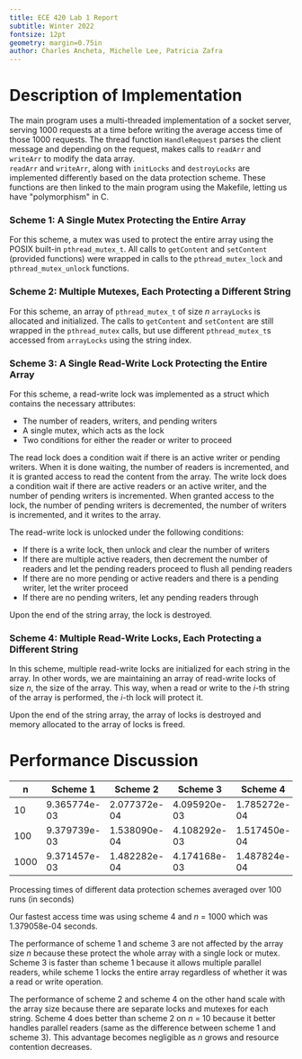 ```yaml
---
title: ECE 420 Lab 1 Report
subtitle: Winter 2022
fontsize: 12pt
geometry: margin=0.75in
author: Charles Ancheta, Michelle Lee, Patricia Zafra
---
```


# Description of Implementation

The main program uses a multi-threaded implementation of a socket server, serving 1000 requests at a time before writing the average access time of those 1000 requests. The thread function `HandleRequest` parses the client message and depending on the request, makes calls to `readArr` and `writeArr` to modify the data array.  
`readArr` and `writeArr`, along with `initLocks` and `destroyLocks` are implemented differently based on the data protection scheme. These functions are then linked to the main program using the Makefile, letting us have "polymorphism" in C.

### Scheme 1: A Single Mutex Protecting the Entire Array

For this scheme, a mutex was used to protect the entire array using the POSIX built-in `pthread_mutex_t`. All calls to `getContent` and `setContent` (provided functions) were wrapped in calls to the `pthread_mutex_lock` and `pthread_mutex_unlock` functions.

### Scheme 2: Multiple Mutexes, Each Protecting a Different String

For this scheme, an array of `pthread_mutex_t` of size _n_ `arrayLocks` is allocated and initialized. The calls to `getContent` and `setContent` are still wrapped in the `pthread_mutex` calls, but use different `pthread_mutex_t`s accessed from `arrayLocks` using the string index.

### Scheme 3: A Single Read-Write Lock Protecting the Entire Array

For this scheme, a read-write lock was implemented as a struct which contains the necessary attributes:

- The number of readers, writers, and pending writers
- A single mutex, which acts as the lock
- Two conditions for either the reader or writer to proceed

The read lock does a condition wait if there is an active writer or pending writers. When it is done waiting, the number of readers is incremented, and it is granted access to read the content from the array. The write lock does a condition wait if there are active readers or an active writer, and the number of pending writers is incremented. When granted access to the lock, the number of pending writers is decremented, the number of writers is incremented, and it writes to the array.

The read-write lock is unlocked under the following conditions:

- If there is a write lock, then unlock and clear the number of writers
- If there are multiple active readers, then decrement the number of readers and let the pending readers proceed to flush all pending readers
- If there are no more pending or active readers and there is a pending writer, let the writer proceed
- If there are no pending writers, let any pending readers through

Upon the end of the string array, the lock is destroyed.

### Scheme 4: Multiple Read-Write Locks, Each Protecting a Different String

In this scheme, multiple read-write locks are initialized for each string in the array. In other words, we are maintaining an array of read-write locks of size _n_, the size of the array. This way, when a read or write to the _i_-th string of the array is performed, the _i_-th lock will protect it.

Upon the end of the string array, the array of locks is destroyed and memory allocated to the array of locks is freed.

# Performance Discussion

| n    | Scheme 1     | Scheme 2     | Scheme 3     | Scheme 4     |
| ---- | ------------ | ------------ | ------------ | ------------ |
| 10   | 9.365774e-03 | 2.077372e-04 | 4.095920e-03 | 1.785272e-04 |
| 100  | 9.379739e-03 | 1.538090e-04 | 4.108292e-03 | 1.517450e-04 |
| 1000 | 9.371457e-03 | 1.482282e-04 | 4.174168e-03 | 1.487824e-04 |

Processing times of different data protection schemes averaged over 100 runs (in seconds)

Our fastest access time was using scheme 4 and _n_ = 1000 which was 1.379058e-04 seconds.

The performance of scheme 1 and scheme 3 are not affected by the array size _n_ because these protect the whole array with a single lock or mutex. Scheme 3 is faster than scheme 1 because it allows multiple parallel readers, while scheme 1 locks the entire array regardless of whether it was a read or write operation.

The performance of scheme 2 and scheme 4 on the other hand scale with the array size because there are separate locks and mutexes for each string. Scheme 4 does better than scheme 2 on _n_ = 10 because it better handles parallel readers (same as the difference between scheme 1 and scheme 3). This advantage becomes negligible as _n_ grows and resource contention decreases.

